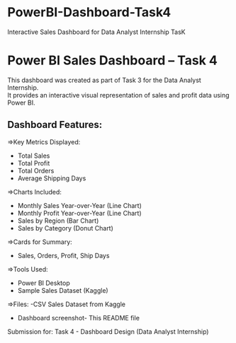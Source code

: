 # PowerBI-Dashboard-Task4
Interactive Sales Dashboard for Data Analyst Internship TasK
# Power BI Sales Dashboard – Task 4

This dashboard was created as part of Task 3 for the Data Analyst Internship.  
It provides an interactive visual representation of sales and profit data using Power BI.
##  Dashboard Features:

 =>Key Metrics Displayed:
  - Total Sales
  - Total Profit
  - Total Orders
  - Average Shipping Days

  =>Charts Included:
  - Monthly Sales Year-over-Year (Line Chart)
  - Monthly Profit Year-over-Year (Line Chart)
  - Sales by Region (Bar Chart)
  - Sales by Category (Donut Chart)

  =>Cards for Summary:
  - Sales, Orders, Profit, Ship Days

=>Tools Used:
- Power BI Desktop
- Sample Sales Dataset (Kaggle)

=>Files:
-CSV Sales Dataset from Kaggle
- Dashboard screenshot- This README file

Submission for: Task 4 - Dashboard Design (Data Analyst Internship)

